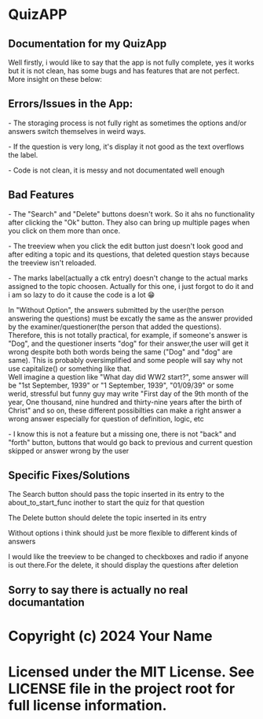 <!DOCTYPE html>
<html>
<body>

<h1>QuizAPP</h1>
<h2>Documentation for my QuizApp</h2>
<p>Well firstly, i would like to say that the app is not fully complete, yes it works but it is not clean, has some bugs and has features that are not perfect. More insight on these below: </p>

<h2>Errors/Issues in the App: </h2>
<p class="errors">- The storaging process is not fully right as sometimes the options and/or answers switch themselves in  weird ways.</p>
<p class="errors">- If the question is very long, it's display it not good as the text overflows the label.</p>
<p class="errors">- Code is not clean, it is messy and not documentated well enough</p>

<h2>Bad Features</h2>
<p class="bad-features">- The "Search" and "Delete" buttons doesn't work. So it ahs no functionality after clicking the "Ok" button. They also can bring up multiple pages when you click on them more than once.</p>
<p class="bad-features">- The treeview when you click the edit button just doesn't look good and after editing a topic and its questions, that deleted question stays because the treeview isn't reloaded.</p>
<p class="bad-features">- The marks label(actually a ctk entry) doesn't change to the actual marks assigned to the topic choosen. Actually for this one, i just forgot to do it and i am so lazy to do it cause the code is a lot &#128513;</p>
<p class="bad-features">In "Without Option", the answers submitted by the user(the person answering the questions) must be excatly the same as the answer provided by the examiner/questioner(the person that added the questions). <br> Therefore, this is not totally practical, for example, if someone's answer is "Dog", and the questioner inserts "dog" for their answer,the user will get it wrong despite both both words being the same ("Dog" and "dog" are same). This is probably oversimplified and some people will say why not use capitalize() or something like that. <br> Well imagine a question like "What day did WW2 start?", some answer will be "1st September, 1939" or "1 September, 1939", "01/09/39" or some werid, stressful but funny guy may write "First day of the 9th month of the year, One thousand, nine hundred and thirty-nine years after the birth of Christ" and so on, these different possibilties can make a right answer a wrong answer especially for question of definition, logic, etc</p>
<p class="bad-features">- I know this is not a feature but a missing one, there is not "back" and "forth" button, buttons that would go back to previous and current question skipped or answer wrong by the user</p>

<h2>Specific Fixes/Solutions</h2>
<p class="fix">The Search button should pass the topic inserted in its entry to the about_to_start_func inother to start the quiz for that question</p>
<p class="fix">The Delete button should delete the topic inserted in its entry</p>
<p class="fix">Without options i think should just be more flexible to different kinds of answers</p>
<p class="fix">I would like the treeview to be changed to checkboxes and radio if anyone is out there.For the delete, it should display the questions after deletion</p>

<h2>Sorry to say there is actually no real documantation</h2>
</body>
</html>

# Copyright (c) 2024 Your Name
# Licensed under the MIT License. See LICENSE file in the project root for full license information.

